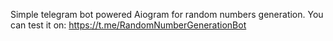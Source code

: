 Simple telegram bot powered Aiogram for random numbers generation.
You can test it on: https://t.me/RandomNumberGenerationBot
